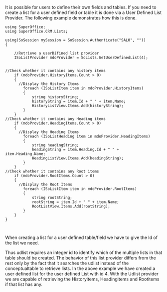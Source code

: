 <properties date="2016-05-11"
SortOrder="86"
/>

It is possible for users to define their own fields and tables. If you need to create a list for a user defined field or table it is done via a User Defined List Provider. The following example demonstrates how this is done.

 

```
using SuperOffice;
using SuperOffice.CRM.Lists;
 
using(SoSession mySession = SoSession.Authenticate("SAL0", ""))
{
 
    //Retrieve a userDifined list provider
    ISoListProvider mdoProvider = SoLists.GetUserDefinedList(4);
 
 
//Check whether it contains any history items
    if (mdoProvider.HistoryItems.Count > 0)
    {
      //Display the History Items
        foreach (ISoListItem item in mdoProvider.HistoryItems)
        {
            string historyString;
            historyString = item.Id + " " + item.Name;
            HistoryListView.Items.Add(historyString);
        }
    }
//Check whether it contains any Heading items
    if (mdoProvider.HeadingItems.Count > 0)
    {
      //Display the Heading Items
        foreach (ISoListHeading item in mdoProvider.HeadingItems)
        {
            string headingString;
            headingString = item.Heading.Id + " " +
item.Heading.Name;
            HeadingListView.Items.Add(headingString);
        }
    }
//Check whether it contains any Root items
    if (mdoProvider.RootItems.Count > 0)
    {
      //Display the Root Items
        foreach (ISoListItem item in mdoProvider.RootItems)
        {
            string rootString;
            rootString = item.Id + " " + item.Name;
            RootListView.Items.Add(rootString);
        }
    }
}

 
```

When creating a list for a user defined table/field we have to give the Id of the list we need.

Thus udlist requires an integer id to identify which of the multiple lists in that table should be created. The behavior of this list provider differs from the rest only by the fact that it searches the udlist instead of the conceptualtable to retrieve lists. In the above example we have created a user defined list for the user defined List with id 4. With the Udlist provider we are capable of retrieving the Historyitems, Headingitems and Rootitems if that list has any.

 
